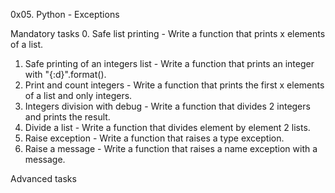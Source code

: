 0x05. Python - Exceptions

Mandatory tasks
0. Safe list printing - Write a function that prints x elements of a list.
1. Safe printing of an integers list - Write a function that prints an integer with "{:d}".format().
2. Print and count integers - Write a function that prints the first x elements of a list and only integers.
3. Integers division with debug - Write a function that divides 2 integers and prints the result.
4. Divide a list - Write a function that divides element by element 2 lists.
5. Raise exception - Write a function that raises a type exception.
6. Raise a message -  Write a function that raises a name exception with a message.

Advanced tasks
